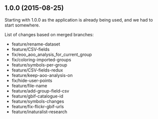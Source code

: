 ## 1.0.0 (2015-08-25)

Starting with 1.0.0 as the application is already being used, and we had to
start somewhere.

List of changes based on merged branches:

* feature/rename-dataset
* feature/CSV-fields
* fix/eoo_aoo_analysis_for_current_group
* fix/coloring-imported-groups
* feature/symbols-per-group
* feature/CSV-fields-redux
* feature/keep-aoo-analysis-on
* fix/hide-user-points
* feature/file-name
* feature/add-group-field-csv 
* feature/gbif-catalogue-id
* feature/symbols-changes
* feature/fix-flickr-gbif-urls
* feature/inaturalist-research
